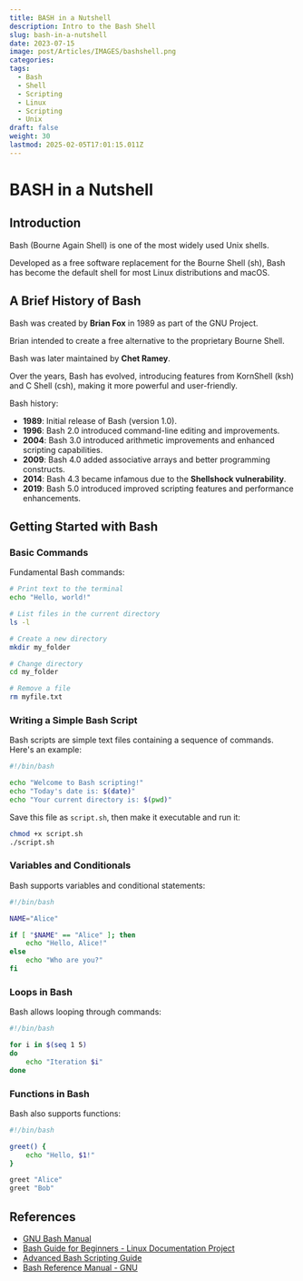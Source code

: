```yaml
---
title: BASH in a Nutshell
description: Intro to the Bash Shell
slug: bash-in-a-nutshell
date: 2023-07-15
image: post/Articles/IMAGES/bashshell.png
categories: 
tags:
  - Bash
  - Shell
  - Scripting
  - Linux
  - Scripting
  - Unix
draft: false
weight: 30
lastmod: 2025-02-05T17:01:15.011Z
---
```

# BASH in a Nutshell

## Introduction

Bash (Bourne Again Shell) is one of the most widely used Unix shells.

Developed as a free software replacement for the Bourne Shell (sh), Bash has become the default shell for most Linux distributions and macOS.

<!-- 
It is a powerful command-line interpreter that allows users to interact with the operating system, automate tasks, and write scripts.
-->

## A Brief History of Bash

Bash was created by **Brian Fox** in 1989 as part of the GNU Project.

Brian  intended to create  a free alternative to the proprietary Bourne Shell.

Bash was later maintained by **Chet Ramey**.

Over the years, Bash has evolved, introducing features from KornShell (ksh) and C Shell (csh), making it more powerful and user-friendly.

Bash history:

* **1989**: Initial release of Bash (version 1.0).
* **1996**: Bash 2.0 introduced command-line editing and improvements.
* **2004**: Bash 3.0 introduced arithmetic improvements and enhanced scripting capabilities.
* **2009**: Bash 4.0 added associative arrays and better programming constructs.
* **2014**: Bash 4.3 became infamous due to the **Shellshock vulnerability**.
* **2019**: Bash 5.0 introduced improved scripting features and performance enhancements.

## Getting Started with Bash

### Basic Commands

Fundamental Bash commands:

```bash
# Print text to the terminal
echo "Hello, world!"

# List files in the current directory
ls -l

# Create a new directory
mkdir my_folder

# Change directory
cd my_folder

# Remove a file
rm myfile.txt
```

### Writing a Simple Bash Script

Bash scripts are simple text files containing a sequence of commands. Here's an example:

```bash
#!/bin/bash

echo "Welcome to Bash scripting!"
echo "Today's date is: $(date)"
echo "Your current directory is: $(pwd)"
```

Save this file as `script.sh`, then make it executable and run it:

```bash
chmod +x script.sh
./script.sh
```

### Variables and Conditionals

Bash supports variables and conditional statements:

```bash
#!/bin/bash

NAME="Alice"

if [ "$NAME" == "Alice" ]; then
    echo "Hello, Alice!"
else
    echo "Who are you?"
fi
```

### Loops in Bash

Bash allows looping through commands:

```bash
#!/bin/bash

for i in $(seq 1 5)
do
    echo "Iteration $i"
done
```

### Functions in Bash

Bash also supports functions:

```bash
#!/bin/bash

greet() { 
    echo "Hello, $1!"
}

greet "Alice"
greet "Bob"
```

<!--

## Conclusion

Bash is a powerful tool for interacting with Linux systems, automating tasks, and writing scripts. Whether you're a beginner or an advanced user, mastering Bash can significantly enhance your efficiency in system administration and development.
-->

## References

* [GNU Bash Manual](https://www.gnu.org/software/bash/manual/)
* [Bash Guide for Beginners - Linux Documentation Project](https://tldp.org/LDP/Bash-Beginners-Guide/html/)
* [Advanced Bash Scripting Guide](https://tldp.org/LDP/abs/html/)
* [Bash Reference Manual - GNU](https://www.gnu.org/software/bash/manual/bash.html)
